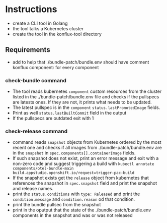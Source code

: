 # Instructions 

* create a CLI tool in Golang
* the tool talks a Kubernetes cluster
* create the tool in the konflux-tool directory

## Requirements

* add to help that ./bundle-patch/bundle.env should have comment  konflux component: for every component

### check-bundle command

* The tool reads kubernetes `component` custom resources from the cluster listed in the ./bundle-patch/bundle.env file and checks if the pullspecs are latests ones. If they are not, it prints what needs to be updated.
* The latest pullspec is in the `component` `status.lastPromotedImage` fields.
* Print as well `status.lastBuiltCommit` field in the output
* If the pullspecs are outdated exit with 1

### check-release command

* command reads `snapshot` objects from Kubernetes ordered by the most recent one and checks if all images from ./bundle-patch/bundle.env are in the `snapshot` in `spec.components[].containerImage` fields.
* If such snapshot does not exist, print an error message and exit with a non-zero code and suggest triggering a build with `kubectl annotate components/otel-bundle-main build.appstudio.openshift.io/request=trigger-pac-build`
* If the snapshot exists get the `release` object from kubernetes that references the snapshot in `spec.snapshot` field and print the snapshot and release names.
* print the `status.conditions` with `type: Released` and print the `condition.message` and `condition.reason` od that condition.
* print the bundle pullsec from the snapshot
* print in the oputput that the state of the ./bundle-patch/bundle.env components in the snapshot and was or was not released
